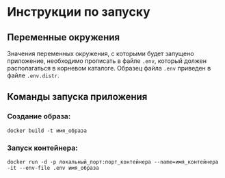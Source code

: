 # Инструкции по запуску

## Переменные окружения
Значения переменных окружения, с которыми будет запущено приложение, необходимо прописать в файле `.env`, который
должен располагаться в корневом каталоге. Образец файла `.env` приведен в файле `.env.distr`.

## Команды запуска приложения

### Создание образа:
`docker build -t имя_образа`

### Запуск контейнера:
`docker run -d -p локальный_порт:порт_контейнера --name=имя_контейнера -it --env-file .env имя_образа`